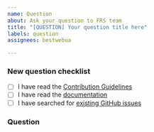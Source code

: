 ```yaml
---
name: Question
about: Ask your question to FRS team
title: "[QUESTION] Your question title here"
labels: question
assignees: bestwebua

---
```


<!-- Thanks for helping to make FRS better! Before submit your question, please make sure to check the following boxes by putting an x in the [ ] (don't: [x ], [ x], do: [x]) -->

### New question checklist

- [ ] I have read the [Contribution Guidelines](https://github.com/RubyWorkout/frs/blob/master/CONTRIBUTING.md)
- [ ] I have read the [documentation](https://github.com/RubyWorkout/frs/blob/master/README.md)
- [ ] I have searched for [existing GitHub issues](https://github.com/RubyWorkout/frs/issues)

<!-- Please use next pattern for your question title: [QUESTION] Your question title here -->

### Question

<!-- Your question context here -->
